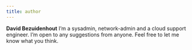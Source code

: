 ```yaml
---
title: author
---
```


**David Bezuidenhout** I’m a sysadmin, network-admin and a cloud support engineer. I’m open to any suggestions from anyone. Feel free to let me know what you think.